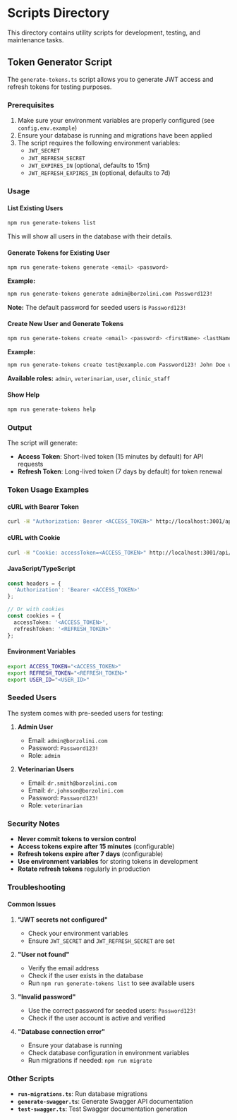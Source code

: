 # Scripts Directory

This directory contains utility scripts for development, testing, and maintenance tasks.

## Token Generator Script

The `generate-tokens.ts` script allows you to generate JWT access and refresh tokens for testing purposes.

### Prerequisites

1. Make sure your environment variables are properly configured (see `config.env.example`)
2. Ensure your database is running and migrations have been applied
3. The script requires the following environment variables:
   - `JWT_SECRET`
   - `JWT_REFRESH_SECRET`
   - `JWT_EXPIRES_IN` (optional, defaults to 15m)
   - `JWT_REFRESH_EXPIRES_IN` (optional, defaults to 7d)

### Usage

#### List Existing Users
```bash
npm run generate-tokens list
```
This will show all users in the database with their details.

#### Generate Tokens for Existing User
```bash
npm run generate-tokens generate <email> <password>
```

**Example:**
```bash
npm run generate-tokens generate admin@borzolini.com Password123!
```

**Note:** The default password for seeded users is `Password123!`

#### Create New User and Generate Tokens
```bash
npm run generate-tokens create <email> <password> <firstName> <lastName> [role]
```

**Example:**
```bash
npm run generate-tokens create test@example.com Password123! John Doe user
```

**Available roles:** `admin`, `veterinarian`, `user`, `clinic_staff`

#### Show Help
```bash
npm run generate-tokens help
```

### Output

The script will generate:
- **Access Token**: Short-lived token (15 minutes by default) for API requests
- **Refresh Token**: Long-lived token (7 days by default) for token renewal

### Token Usage Examples

#### cURL with Bearer Token
```bash
curl -H "Authorization: Bearer <ACCESS_TOKEN>" http://localhost:3001/api/users/profile
```

#### cURL with Cookie
```bash
curl -H "Cookie: accessToken=<ACCESS_TOKEN>" http://localhost:3001/api/users/profile
```

#### JavaScript/TypeScript
```typescript
const headers = {
  'Authorization': 'Bearer <ACCESS_TOKEN>'
};

// Or with cookies
const cookies = {
  accessToken: '<ACCESS_TOKEN>',
  refreshToken: '<REFRESH_TOKEN>'
};
```

#### Environment Variables
```bash
export ACCESS_TOKEN="<ACCESS_TOKEN>"
export REFRESH_TOKEN="<REFRESH_TOKEN>"
export USER_ID="<USER_ID>"
```

### Seeded Users

The system comes with pre-seeded users for testing:

1. **Admin User**
   - Email: `admin@borzolini.com`
   - Password: `Password123!`
   - Role: `admin`

2. **Veterinarian Users**
   - Email: `dr.smith@borzolini.com`
   - Email: `dr.johnson@borzolini.com`
   - Password: `Password123!`
   - Role: `veterinarian`

### Security Notes

- **Never commit tokens to version control**
- **Access tokens expire after 15 minutes** (configurable)
- **Refresh tokens expire after 7 days** (configurable)
- **Use environment variables** for storing tokens in development
- **Rotate refresh tokens** regularly in production

### Troubleshooting

#### Common Issues

1. **"JWT secrets not configured"**
   - Check your environment variables
   - Ensure `JWT_SECRET` and `JWT_REFRESH_SECRET` are set

2. **"User not found"**
   - Verify the email address
   - Check if the user exists in the database
   - Run `npm run generate-tokens list` to see available users

3. **"Invalid password"**
   - Use the correct password for seeded users: `Password123!`
   - Check if the user account is active and verified

4. **"Database connection error"**
   - Ensure your database is running
   - Check database configuration in environment variables
   - Run migrations if needed: `npm run migrate`

### Other Scripts

- **`run-migrations.ts`**: Run database migrations
- **`generate-swagger.ts`**: Generate Swagger API documentation
- **`test-swagger.ts`**: Test Swagger documentation generation
